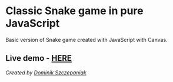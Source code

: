 # Classic Snake game in pure JavaScript

Basic version of Snake game created with JavaScript with Canvas. 

## Live demo - [HERE](https://elszczepano.github.io/Snake.js/)

*Created by [Dominik Szczepaniak](http://devszczepaniak.pl/)*
